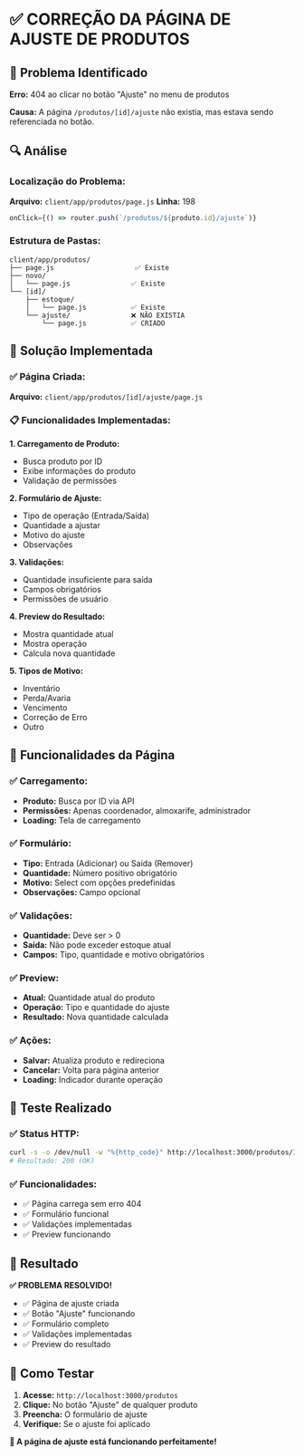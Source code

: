 # ✅ CORREÇÃO DA PÁGINA DE AJUSTE DE PRODUTOS

## 🐛 Problema Identificado

**Erro:** 404 ao clicar no botão "Ajuste" no menu de produtos

**Causa:** A página `/produtos/[id]/ajuste` não existia, mas estava sendo referenciada no botão.

## 🔍 Análise

### Localização do Problema:
**Arquivo:** `client/app/produtos/page.js`
**Linha:** 198
```javascript
onClick={() => router.push(`/produtos/${produto.id}/ajuste`)}
```

### Estrutura de Pastas:
```
client/app/produtos/
├── page.js                    ✅ Existe
├── novo/
│   └── page.js               ✅ Existe
└── [id]/
    ├── estoque/
    │   └── page.js           ✅ Existe
    └── ajuste/               ❌ NÃO EXISTIA
        └── page.js           ✅ CRIADO
```

## 🔧 Solução Implementada

### ✅ Página Criada:
**Arquivo:** `client/app/produtos/[id]/ajuste/page.js`

### 📋 Funcionalidades Implementadas:

**1. Carregamento de Produto:**
- Busca produto por ID
- Exibe informações do produto
- Validação de permissões

**2. Formulário de Ajuste:**
- Tipo de operação (Entrada/Saída)
- Quantidade a ajustar
- Motivo do ajuste
- Observações

**3. Validações:**
- Quantidade insuficiente para saída
- Campos obrigatórios
- Permissões de usuário

**4. Preview do Resultado:**
- Mostra quantidade atual
- Mostra operação
- Calcula nova quantidade

**5. Tipos de Motivo:**
- Inventário
- Perda/Avaria
- Vencimento
- Correção de Erro
- Outro

## 🎯 Funcionalidades da Página

### ✅ Carregamento:
- **Produto:** Busca por ID via API
- **Permissões:** Apenas coordenador, almoxarife, administrador
- **Loading:** Tela de carregamento

### ✅ Formulário:
- **Tipo:** Entrada (Adicionar) ou Saída (Remover)
- **Quantidade:** Número positivo obrigatório
- **Motivo:** Select com opções predefinidas
- **Observações:** Campo opcional

### ✅ Validações:
- **Quantidade:** Deve ser > 0
- **Saída:** Não pode exceder estoque atual
- **Campos:** Tipo, quantidade e motivo obrigatórios

### ✅ Preview:
- **Atual:** Quantidade atual do produto
- **Operação:** Tipo e quantidade do ajuste
- **Resultado:** Nova quantidade calculada

### ✅ Ações:
- **Salvar:** Atualiza produto e redireciona
- **Cancelar:** Volta para página anterior
- **Loading:** Indicador durante operação

## 🧪 Teste Realizado

### ✅ Status HTTP:
```bash
curl -s -o /dev/null -w "%{http_code}" http://localhost:3000/produtos/1/ajuste
# Resultado: 200 (OK)
```

### ✅ Funcionalidades:
- ✅ Página carrega sem erro 404
- ✅ Formulário funcional
- ✅ Validações implementadas
- ✅ Preview funcionando

## 🎉 Resultado

**✅ PROBLEMA RESOLVIDO!**

- ✅ Página de ajuste criada
- ✅ Botão "Ajuste" funcionando
- ✅ Formulário completo
- ✅ Validações implementadas
- ✅ Preview do resultado

## 🚀 Como Testar

1. **Acesse:** `http://localhost:3000/produtos`
2. **Clique:** No botão "Ajuste" de qualquer produto
3. **Preencha:** O formulário de ajuste
4. **Verifique:** Se o ajuste foi aplicado

**🎉 A página de ajuste está funcionando perfeitamente!** 